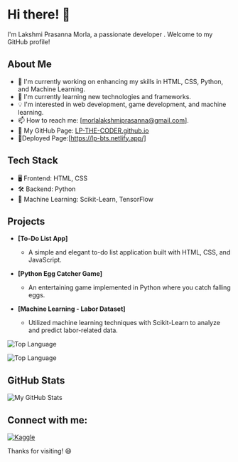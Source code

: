 # Hi there! 👋

I'm Lakshmi Prasanna Morla, a passionate developer . Welcome to my GitHub profile!

## About Me

- 🚀 I'm currently working on enhancing my skills in HTML, CSS,  Python, and Machine Learning.
- 🌱 I'm currently learning new technologies and frameworks.
- 💡 I'm interested in web development, game development, and machine learning.
- 📫 How to reach me: [morlalakshmiprasanna@gmail.com].
- 🔗 My GitHub Page: [LP-THE-CODER.github.io](https://lp-the-coder.github.io/To-Do-List/)
- 🔗Deployed Page:[https://lp-bts.netlify.app/]

## Tech Stack

- 🖥️ Frontend: HTML, CSS
- 🛠️ Backend: Python
- 🤖 Machine Learning: Scikit-Learn, TensorFlow
  

## Projects

- **[To-Do List App]**
  - A simple and elegant to-do list application built with HTML, CSS, and JavaScript.

- **[Python Egg Catcher Game]**
  - An entertaining game implemented in Python where you catch falling eggs.

- **[Machine Learning - Labor Dataset]**
  - Utilized machine learning techniques with Scikit-Learn to analyze and predict labor-related data.

![Top Language](https://img.shields.io/github/languages/top/LP-THE-CODER/python-game?color=yellow&logo=python)


![Top Language](https://img.shields.io/github/languages/top/LP-THE-CODER/To-Do-List?color=orange&logo=html5)


## GitHub Stats

![My GitHub Stats](https://github-readme-stats.vercel.app/api?username=LP-THE-CODER&show_icons=true&theme=radical)

## Connect with me:
[![Kaggle](https://img.shields.io/badge/-Kaggle-20BEFF?style=flat&logo=kaggle&logoColor=white)](https://www.kaggle.com/lakshmiprasannamorla)


Thanks for visiting! 😄


